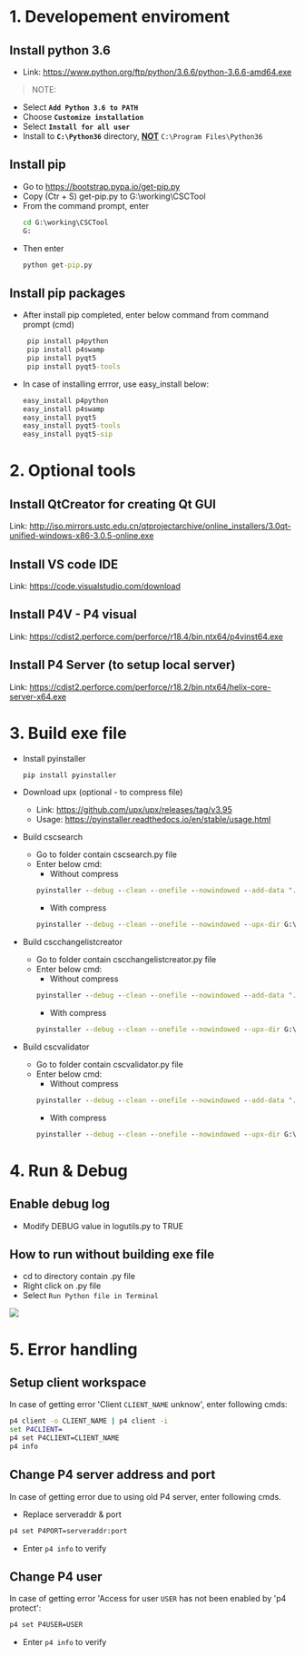# 1. Developement enviroment
## Install python 3.6
- Link: <https://www.python.org/ftp/python/3.6.6/python-3.6.6-amd64.exe>

>NOTE:
- Select <b>`Add Python 3.6 to PATH`</b>
- Choose <b>`Customize installation`</b>
- Select <b>`Install for all user`</b>
- Install to <b>`C:\Python36`</b> directory, <u><b>NOT</u></b> `C:\Program Files\Python36`

## Install pip
- Go to <https://bootstrap.pypa.io/get-pip.py>
- Copy (Ctr + S) get-pip.py to G:\working\CSCTool
- From the command prompt, enter
    ```cmd
    cd G:\working\CSCTool
    G:
    ```
- Then enter 
    ```cmd
    python get-pip.py
    ```

## Install pip packages 
- After install pip completed, enter below command from command prompt (cmd)
   ```cmd
    pip install p4python
    pip install p4swamp
    pip install pyqt5
    pip install pyqt5-tools
   ```
- In case of installing errror, use easy_install below:
    ```cmd
    easy_install p4python
    easy_install p4swamp
    easy_install pyqt5
    easy_install pyqt5-tools
    easy_install pyqt5-sip
   ```
  
# 2. Optional tools

## Install QtCreator for creating Qt GUI
Link: <http://iso.mirrors.ustc.edu.cn/qtprojectarchive/online_installers/3.0qt-unified-windows-x86-3.0.5-online.exe>

## Install VS code IDE
Link: <https://code.visualstudio.com/download>

## Install P4V - P4 visual
Link: <https://cdist2.perforce.com/perforce/r18.4/bin.ntx64/p4vinst64.exe>

## Install P4 Server (to setup local server)
Link: <https://cdist2.perforce.com/perforce/r18.2/bin.ntx64/helix-core-server-x64.exe>


# 3. Build exe file 
- Install pyinstaller
    ```cmd
    pip install pyinstaller
    ```
- Download upx (optional - to compress file)
  + Link: <https://github.com/upx/upx/releases/tag/v3.95>
  + Usage: <https://pyinstaller.readthedocs.io/en/stable/usage.html>

- Build cscsearch
  + Go to folder contain cscsearch.py file 
  + Enter below cmd:
    + Without compress
    ```cmd
    pyinstaller --debug --clean --onefile --nowindowed --add-data "./ui/cscsearch.png;./ui" --add-data "./ui/cscsearch.ui;./ui" --add-data "./ui/cscsearchopenfiledialog.ui;./ui" cscsearch.py
    ```
    + With compress
    ```cmd
    pyinstaller --debug --clean --onefile --nowindowed --upx-dir G:\working\CSCTool\tools\upx-3.95-win64\upx-3.95-win64 --add-data "./ui/cscsearch.png;./ui" --add-data "./ui/cscsearch.ui;./ui" --add-data "./ui/cscsearchopenfiledialog.ui;./ui" cscsearch.py
    ```
- Build cscchangelistcreator
  + Go to folder contain cscchangelistcreator.py file 
  + Enter below cmd:
    + Without compress
    ```cmd
    pyinstaller --debug --clean --onefile --nowindowed --add-data "./ui/cscchangelistcreator.png;./ui" --add-data "./ui/cscchangelistcreator.ui;./ui" cscchangelistcreator.py
    ```
    + With compress
    ```cmd
    pyinstaller --debug --clean --onefile --nowindowed --upx-dir G:\working\CSCTool\tools\upx-3.95-win64\upx-3.95-win64 --add-data "./ui/cscchangelistcreator.png;./ui" --add-data "./ui/cscchangelistcreator.ui;./ui" cscchangelistcreator.py
    ```
- Build cscvalidator
  + Go to folder contain cscvalidator.py file 
  + Enter below cmd:
    + Without compress
    ```cmd
    pyinstaller --debug --clean --onefile --nowindowed --add-data "./ui/cscvalidator.png;./ui" --add-data "./ui/cscvalidator.ui;./ui" --add-data "./rules/condition.xml;./rules" --add-data "./rules/matching.xml;./rules" --add-data "./rules/measurement.xml;./rules" --add-data "./rules/parentchild.xml;./rules" --add-data "./rules/deprecated.xml;./rules" cscvalidator.py
    ```
    + With compress
    ```cmd
    pyinstaller --debug --clean --onefile --nowindowed --upx-dir G:\working\CSCTool\tools\upx-3.95-win64\upx-3.95-win64 --add-data "./ui/cscvalidator.png;./ui" --add-data "./ui/cscvalidator.ui;./ui" --add-data "./rules/condition.xml;./rules" --add-data "./rules/matching.xml;./rules" --add-data "./rules/measurement.xml;./rules" --add-data "./rules/parentchild.xml;./rules" --add-data "./rules/deprecated.xml;./rules" cscvalidator.py
    ```
# 4. Run & Debug
## Enable debug log
- Modify DEBUG value in logutils.py to TRUE

## How to run without building exe file
- cd to directory contain .py file
- Right click on .py file
- Select `Run Python file in Terminal`

![](run.png)

# 5. Error handling
## Setup client workspace
In case of getting error 'Client `CLIENT_NAME` unknow', enter following cmds:
```cmd
p4 client -o CLIENT_NAME | p4 client -i
set P4CLIENT=
p4 set P4CLIENT=CLIENT_NAME
p4 info
```

## Change P4 server address and port
In case of getting error due to using old P4 server, enter following cmds.
- Replace serveraddr & port
```cmd
p4 set P4PORT=serveraddr:port
```
- Enter ```p4 info``` to verify

## Change P4 user
In case of getting error 'Access for user `USER`  has not been enabled by 'p4 protect':

```cmd
p4 set P4USER=USER
```
- Enter ```p4 info``` to verify